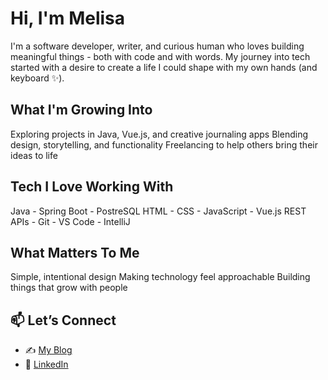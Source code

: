 # Hi, I'm Melisa
I'm a software developer, writer, and curious human who loves building meaningful things - both with code and with words. My journey into tech started with a desire to create a life I could shape with my own hands (and keyboard ✨).

## What I'm Growing Into
Exploring projects in Java, Vue.js, and creative journaling apps
Blending design, storytelling, and functionality
Freelancing to help others bring their ideas to life

## Tech I Love Working With
Java - Spring Boot - PostreSQL
HTML - CSS - JavaScript - Vue.js
REST APIs - Git - VS Code - IntelliJ

## What Matters To Me
Simple, intentional design
Making technology feel approachable
Building things  that grow with people

## 📫 Let’s Connect
- ✍️ [My Blog](https://freedomjournal1.com)  
- 💼 [LinkedIn](https://www.linkedin.com/in/melisaedmundsdeveloper)  

<!--
**mmelisa03/mmelisa03** is a ✨ _special_ ✨ repository because its `README.md` (this file) appears on your GitHub profile.

Here are some ideas to get you started:

- 🔭 I’m currently working on ...
- 🌱 I’m currently learning ...
- 👯 I’m looking to collaborate on ...
- 🤔 I’m looking for help with ...
- 💬 Ask me about ...
- 📫 How to reach me: ...
- 😄 Pronouns: ...
- ⚡ Fun fact: ...
-->
